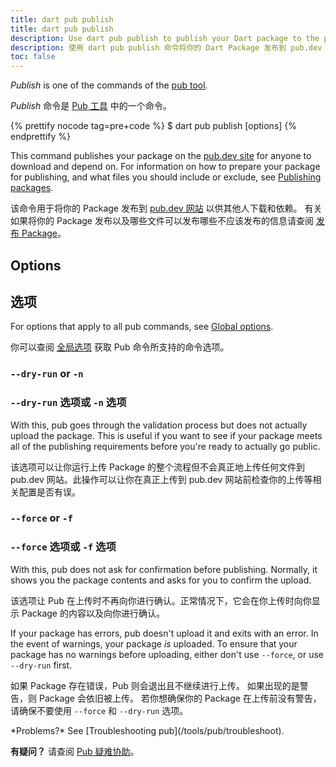 ```yaml
---
title: dart pub publish
title: dart pub publish
description: Use dart pub publish to publish your Dart package to the pub.dev site.
description: 使用 dart pub publish 命令将你的 Dart Package 发布到 pub.dev 网站。
toc: false
---
```


_Publish_ is one of the commands of the [pub tool](/tools/pub/cmd).

_Publish_ 命令是 [Pub 工具](/tools/pub/cmd) 中的一个命令。

{% prettify nocode tag=pre+code %}
$ dart pub publish [options]
{% endprettify %}

This command publishes your package on the
[pub.dev site]({{site.pub}}) for anyone to download and depend
on. For information on how to prepare your package for publishing,
and what files you should include or exclude,
see [Publishing packages](/tools/pub/publishing).

该命令用于将你的 Package 发布到 [pub.dev 网站]({{site.pub}}) 以供其他人下载和依赖。
有关如果将你的 Package 发布以及哪些文件可以发布哪些不应该发布的信息请查阅
[发布 Package](/tools/pub/publishing)。

## Options

## 选项

For options that apply to all pub commands, see
[Global options](/tools/pub/cmd#global-options).

你可以查阅 [全局选项](/tools/pub/cmd#global-options) 获取 Pub 命令所支持的命令选项。

### `--dry-run` or `-n`

### `--dry-run` 选项或 `-n` 选项

With this, pub goes through the validation process but does not actually upload
the package. This is useful if you want to see if your package meets all of the
publishing requirements before you're ready to actually go public.

该选项可以让你运行上传 Package 的整个流程但不会真正地上传任何文件到 pub.dev 网站。此操作可以让你在真正上传到 pub.dev 网站前检查你的上传等相关配置是否有误。

### `--force` or `-f`

### `--force` 选项或 `-f` 选项

With this, pub does not ask for confirmation before publishing. Normally, it
shows you the package contents and asks for you to confirm the upload.

该选项让 Pub 在上传时不再向你进行确认。正常情况下，它会在你上传时向你显示 Package 的内容以及向你进行确认。

If your package has errors, pub doesn't upload it and exits with an error.
In the event of warnings, your package *is* uploaded.
To ensure that your package has no warnings before uploading,
either don't use `--force`, or use `--dry-run` first.

如果 Package 存在错误，Pub 则会退出且不继续进行上传。
如果出现的是警告，则 Package 会依旧被上传。
若你想确保你的 Package 在上传前没有警告，
请确保不要使用 `--force` 和 `--dry-run` 选项。

<aside class="alert alert-info" markdown="1">
  *Problems?* See [Troubleshooting pub](/tools/pub/troubleshoot).

  **有疑问？** 请查阅 [Pub 疑难协助](/tools/pub/troubleshoot)。
</aside>

